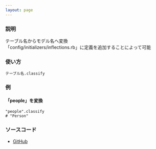 ```yaml
---
layout: page
---
```

### 説明
テーブル名からモデル名へ変換  
「config/initializers/inflections.rb」に定義を追加することによって可能

### 使い方
    テーブル名.classify

### 例
#### 「people」を変換
    "people".classify
    # "Person"

### ソースコード
* [GitHub](https://github.com/rails/rails/blob/f33d52c95217212cbacc8d5e44b5a8e3cdc6f5b3/activesupport/lib/active_support/core_ext/string/inflections.rb#L215)